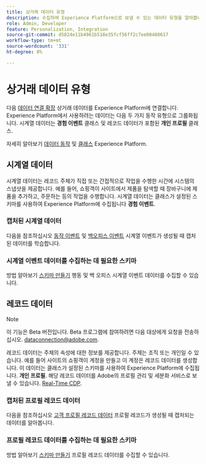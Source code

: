 ```yaml
---
title: 상거래 데이터 유형
description: 수집하여 Experience Platform으로 보낼 수 있는 데이터 유형을 알아봅니다.
role: Admin, Developer
feature: Personalization, Integration
source-git-commit: d5824e11b4961b518e35fcf56ff2c7ee00480617
workflow-type: tm+mt
source-wordcount: '331'
ht-degree: 0%

---
```


# 상거래 데이터 유형

다음 [데이터 연결 확장](overview.md) 상거래 데이터를 Experience Platform에 연결합니다. Experience Platform에서 사용하려는 데이터는 다음 두 가지 동작 유형으로 그룹화됩니다. 시계열 데이터는 **경험 이벤트** 클래스 및 레코드 데이터가 포함된 **개인 프로필** 클래스.

자세히 알아보기 [데이터 동작](https://experienceleague.adobe.com/docs/experience-platform/xdm/schema/composition.html#data-behaviors) 및 [클래스](https://experienceleague.adobe.com/docs/experience-platform/xdm/schema/composition.html#class) Experience Platform.

## 시계열 데이터

시계열 데이터는 레코드 주체가 직접 또는 간접적으로 작업을 수행한 시간에 시스템의 스냅샷을 제공합니다. 예를 들어, 쇼핑객이 사이트에서 제품을 탐색할 때 장바구니에 제품을 추가하고, 주문하는 등의 작업을 수행합니다. 시계열 데이터는 클래스가 설정된 스키마를 사용하여 Experience Platform에 수집됩니다 **경험 이벤트**.

### 캡처된 시계열 데이터

다음을 참조하십시오 [동작 이벤트](events.md) 및 [백오피스 이벤트](events-backoffice.md) 시계열 이벤트가 생성될 때 캡처된 데이터를 학습합니다.

### 시계열 이벤트 데이터를 수집하는 데 필요한 스키마

방법 알아보기 [스키마 만들기](update-xdm.md) 행동 및 백 오피스 시계열 이벤트 데이터를 수집할 수 있습니다.

## 레코드 데이터

>[!NOTE]
>
>이 기능은 Beta 버전입니다. Beta 프로그램에 참여하려면 다음 대상에게 요청을 전송하십시오. [dataconnection@adobe.com](mailto:dataconnection@adobe.com).

레코드 데이터는 주체의 속성에 대한 정보를 제공합니다. 주제는 조직 또는 개인일 수 있습니다. 예를 들어 사이트의 쇼핑객이 계정을 만들고 이 계정은 레코드 데이터를 생성합니다. 이 데이터는 클래스가 설정된 스키마를 사용하여 Experience Platform에 수집됩니다. **개인 프로필**. 해당 레코드 데이터를 Adobe의 프로필 관리 및 세분화 서비스로 보낼 수 있습니다. [Real-Time CDP](https://experienceleague.adobe.com/docs/experience-platform/rtcdp/intro/rtcdp-intro/overview.html).

### 캡처된 프로필 레코드 데이터

다음을 참조하십시오 [고객 프로필 레코드 데이터](events-profilerecord.md) 프로필 레코드가 생성될 때 캡처되는 데이터를 알아봅니다.

### 프로필 레코드 데이터를 수집하는 데 필요한 스키마

방법 알아보기 [스키마 만들기](profile-data.md) 프로필 레코드 데이터를 수집할 수 있습니다.
